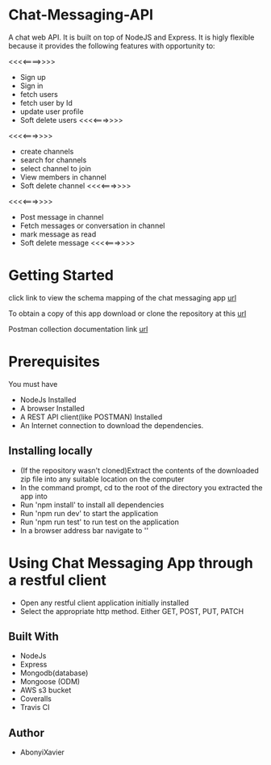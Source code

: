 # Chat-Messaging-API

A chat web API. It is built on top of NodeJS and Express. It is higly flexible because it provides the following features with opportunity to:

<<<<====>>>>
- Sign up
- Sign in
- fetch users
- fetch user by Id 
- update user profile
- Soft delete users
<<<<===>>>>

<<<<===>>>>
- create channels
- search for channels
- select channel to join
- View members in channel
- Soft delete channel
<<<<===>>>>

<<<<===>>>>
- Post message in channel
- Fetch messages or conversation in channel 
- mark message as read 
- Soft delete message
<<<<===>>>>

# Getting Started

click link to view the schema mapping of the chat messaging app [url](https://drive.google.com/file/d/1v8SJ_Krj7V_MAto-sq1D5pV9ua75gfY_/view?usp=sharing)

To obtain a copy of this app download or clone the repository at this [url](https://github.com/AbonyiXavier/Chat-Messaging-API)

Postman collection documentation link [url](https://documenter.getpostman.com/view/7775892/UUy65PgR)

# Prerequisites

You must have

- NodeJs Installed
- A browser Installed
- A REST API client(like POSTMAN) Installed
- An Internet connection to download the dependencies.

## Installing locally

- (If the repository wasn't cloned)Extract the contents of the downloaded zip file into any suitable location on the computer
- In the command prompt, cd to the root of the directory you extracted the app into
- Run 'npm install' to install all dependencies
- Run 'npm run dev' to start the application
- Run 'npm run test' to run test on the application
- In a browser address bar navigate to ''

# Using Chat Messaging App through a restful client

- Open any restful client application initially installed
- Select the appropriate http method. Either GET, POST, PUT, PATCH

## Built With

- NodeJs
- Express
- Mongodb(database)
- Mongoose (ODM)
- AWS s3 bucket
- Coveralls
- Travis CI
## Author

- AbonyiXavier
